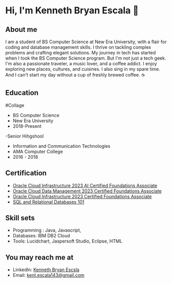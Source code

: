 # Hi, I'm Kenneth Bryan Escala 👋

## About me
I am a student of BS Computer Science at New Era University, with a flair for coding and database management skills. I thrive on tackling complex problems and crafting elegant solutions. My journey in tech has started when I took the BS Computer Science program. But I'm not just a tech geek. I'm also a passionate traveler, a music lover, and a coffee addict. I enjoy exploring new places, cultures, and cuisines. I also sing in my spare time. And I can't start my day without a cup of freshly brewed coffee. ☕


## Education

  #Collage
  - BS Computer Science
  - New Era University
  -   2018-Present

  -Senior Hihgshool
  - Information and Communication Technologies
  - AMA Computer College
  - 2016 - 2018
  
## Certification
- [Oracle Cloud Infrastructure 2023 AI Certified Foundations Associate](https://catalog-education.oracle.com/pls/certview/sharebadge?id=C8DF078141A0A68FB8C11EE850E33CABEB5F77F17B7809B100541DA7A119DEFA)
- [Oracle Cloud Data Management 2023 Certified Foundations Associate](https://catalog-education.oracle.com/pls/certview/sharebadge?id=9871AF79E8C76FF7A0129D9709621DA7C507445372989DE1F38389AAE7256E8F)
- [Oracle Cloud Infrastructure 2023 Certified Foundations Associate](https://catalog-education.oracle.com/pls/certview/sharebadge?id=9871AF79E8C76FF7A0129D9709621DA7C507445372989DE1F38389AAE7256E8F)
- [SQL and Relational Databases 101](https://courses.cognitiveclass.ai/certificates/811d6c9c23da451dbfb2a5d4d4bad4bc)

## Skill sets
- Programming :  Java, Javascript,
- Databases: IBM DB2 Cloud
- Tools:  Lucidchart, Jaspersoft Studio, Eclipse, HTML

## You may reach me at
- LinkedIn: [Kenneth Bryan Escsla](https://www.linkedin.com/in/kenneth-bryan-escsla-b305161a1)
- Email: kent.escala143@gmail.com

